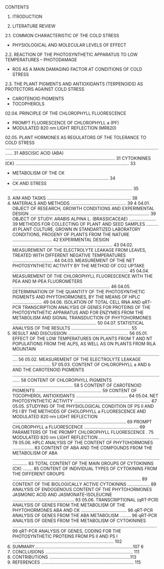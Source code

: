 CONTENTS

1. ITRODUCTION

2. LITERATURE REVIEW

2.1. COMMON CHARACTERISTIC OF THE COLD STRESS
- PHYSIOLOGICAL AND MOLECULAR LEVELS OF EFFECT

2.2. REACTION OF THE PHOTOSYNTHETIC APPARATUS TO LOW TEMPERATURES – PHOTODAMAGE
- ROS AS A MAIN DAMAGING FACTOR AT CONDITIONS OF COLD STRESS 

2.3. THE PLANT PIGMENTS AND ANTIOXIDANTS (TERPENOIDS) AS PROTECTORS AGAINST COLD STRESS
- CAROTENOID PIGMENTS
- TOCOPHEROLS 

02.04. PRINCIPLE OF THE CHLOROPHYLL FLUORESCENCE 
- PROMPT FLUORESCENCE OF CHLOROPHYLL a (PF) 
- MODULATED 820 nm LIGHT REFLECTION (MR820)

02.05. PLANT HORMONES AS REGULATORS OF THE TOLERANCE TO COLD STRESS .................................................................................................................................. 31
ABSCISIC ACID (ABA) ......................................................................................... 31
CYTOKININES (CK) ............................................................................................ 33
- METABOLISM OF THE CK .............................................................................. 34
- CK AND STRESS ................................................................................................. 35
03. AIM AND TASKS .................................................................... 38
04. MATERIALS AND METHODS ............................................. 39
4
04.01. OBJECT OF RESEARCH, GROWTH CONDITIONS AND EXPERIMENTAL DESIGN ................................................................................................. 39
OBJECT OF STUDY: ARABIS ALPINA L. (BRASSICACEAE) ...................... 39
METHODS FOR COLLECTING OF PLANT AND SEED SAMPLES .......... 41
PLANT CULTURE, GROWN IN STANDARTIZED LABORATORY CONDITIONS, PROGENY OF PLANTS FROM THE NATURE ................................ 42
ЕXPERIMENTAL DESIGN ................................................................................. 43
04.02. MEASUREMENT OF THE ELECTROLYTE LEAKAGE FROM LEAVES, TREATED WITH DIFFERENT NEGATIVE TEMPERATURES ................................. 44
04.03. MEASUREMENT OF THE NET PHOTOSYNTHETIC ACTIVITY BY THE METHOD OF СО2 UPTAKE .............................................................................................. 45
04.04. MEASUREMENT OF THE CHLOROPHYLL FLUORESCENCE WITH THE PEA AND M-PEA FLUOROMETERS ............................................................................... 46
04.05. DETERMINATION OF THE QUANTITY OF THE PHOTOSYNTHETIC PIGMENTS AND PHYTOHORMONES, BY THE MEANS OF HPLC ........................ 49
04.06. ISOLATION OF TOTAL CELL RNA AND qRT-PCR TRANSCRIPTION ANALYSIS OF GENES FOR PROTEINS OF THE PHOTOSYNTHETIC APPARATUS AND FOR ENZYMES FROM THE METABOLISM AND SIGNAL TRANSDUCTION OF PHYTOHORMONES .................................................................... 50
04.07. STATISTICAL ANALYSIS OF THE RESULTS ................................................ 55
05. RESULT AND DISCUSSION ................................................. 56
05.01. EFFECT OF THE LOW TEMPERATURES ON PLANTS FROM T AND NT POPULATIONS FROM THE ALPS, AS WELL AS ON PLANTS FROM RILA MOUNTAIN ........................................................................................................................... 56
05.02. MEASUREMENT OF THE ELECTROLYTE LEAKAGE ............................... 57
05.03. CONTENT OF CHLOROPHYLL a AND b AND THE CAROTENOID PIGMENTS ............................................................................................................................. 58
CONTENT OF CHLOROPHYLL PIGMENTS ................................................. 58
5
CONTENT OF CAROTENOID PIGMENTS ..................................................... 59
CONTENT OF TOCOPHEROL ANTIOXIDANTS .......................................... 64
05.04. NET PHOTOSYNTHETIC ACTIVITY .............................................................. 67
05.05. STUDYING OF THE PHYSIOLOGICAL CONDITION OF PS II AND PS I BY THE METHODS OF CHOLOPHYLL a FLUORESCENCE AND MODULATED 820 nm LIGHT REFLECTION ............................................................................................ 69
PROMPT CHLOROPHYLL a FLUORESCENCE ............................................ 69
PARAMETERS OF THE PROMPT CHLOROPHYLL FLUORESCENCE . 75
MODULATED 820 nm LIGHT REFLECTION ................................................. 79
05.06. HPLC ANALYSIS OF THE CONTENT OF PHYTOHORMONES ................. 83
CONTENT OF ABA AND THE COMPOUNDS FROM THE METABOLISM OF ABA ................................................................................................................................... 83
TOTAL CONTENT OF THE MAIN GROUPS OF CYTOKININS (CK) ........ 85
CONTENT OF INDIVIDUAL TYPES OF CYTOKININS FROM THE DIFFERENT GROUPS ........................................................................................................ 89
CONTENT OF THE BIOLOGICALLY ACTIVE CYTOKININS .................. 89
ANALYSIS OF ENDOGENOUS CONTENT OF THE PHYTOHORMONES JASMONIC ACID AND JASMONATE-ISOLEUCINE .................................................. 93
05.06. TRANSCRIPTIONAL (qRT-PCR) ANALYSIS OF GENES FROM THE METABOLISM OF THE PHYTOHORMONES ABA AND CK ..................................... 96
qRT-PCR ANALYSIS OF GENES FROM THE ABA METABOLISM ......... 96
qRT-PCR ANALYSIS OF GENES FROM THE METABOLISM OF CYTOKININES ..................................................................................................................... 99
qRT-PCR ANALYSIS OF GENES, CODING FOR THE PHOTOSYNTHETIC PROTEINS FROM PS II AND PS I .................................................................................. 102
06. SUMMARY................................................................................107
6
07. CONCLUSIONS ....................................................................... 111
08. CONTRIBUTIONS ..................................................................113
09. REFERENCES ........................................................................... 115
